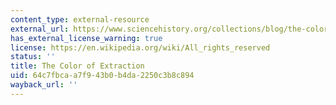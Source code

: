 ```yaml
---
content_type: external-resource
external_url: https://www.sciencehistory.org/collections/blog/the-color-of-extraction/
has_external_license_warning: true
license: https://en.wikipedia.org/wiki/All_rights_reserved
status: ''
title: The Color of Extraction
uid: 64c7fbca-a7f9-43b0-b4da-2250c3b8c894
wayback_url: ''
---
```

